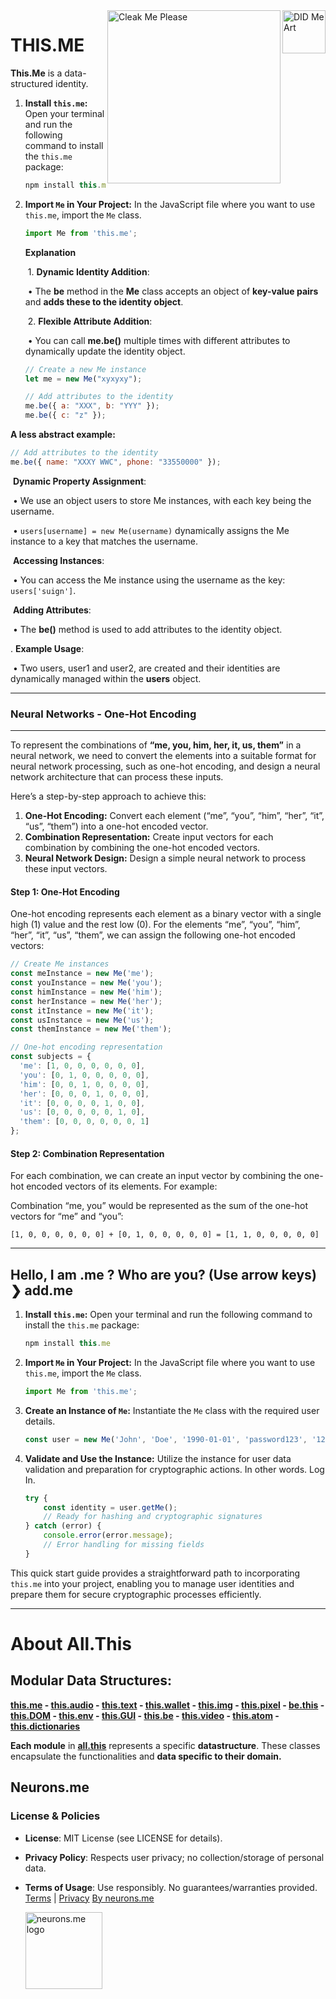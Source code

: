 <img src="https://suign.github.io/assets/imgs/cleak_me-removebg.png" alt="DID Me Art" width="69" align="right">
<img src="https://suign.github.io/assets/imgs/Cleaker-removebg-preview.png" alt="Cleak Me Please" width="277" align="right">















# THIS.ME  

**This.Me** is a data-structured identity.

1. **Install `this.me`:**
   Open your terminal and run the following command to install the `this.me` package:

   ```js
   npm install this.me
   ```

2. **Import `Me` in Your Project:**
   In the JavaScript file where you want to use `this.me`, import the `Me` class.

   ```js
   import Me from 'this.me';
   ```

   **Explanation**

   ​	1.	**Dynamic Identity Addition**:

   ​	•	The **be** method in the **Me** class accepts an object of **key-value pairs** and **adds these to the identity object**.

   ​	2.	**Flexible Attribute Addition**:

   ​	•	You can call **me.be()** multiple times with different attributes to dynamically update the identity object.

   ```javascript
   // Create a new Me instance
   let me = new Me("xyxyxy");
   
   // Add attributes to the identity
   me.be({ a: "XXX", b: "YYY" });
   me.be({ c: "z" });
   ```

**A less abstract example:**

```js
// Add attributes to the identity
me.be({ name: "XXXY WWC", phone: "33550000" });
```

​		**Dynamic Property Assignment**:

​	•	We use an object users to store Me instances, with each key being the username.

​	•	`users[username] = new Me(username)` dynamically assigns the Me instance to a key that matches the username.

​		**Accessing Instances**:

​	•	You can access the Me instance using the username as the key: `users['suign']`.

​		**Adding Attributes**:

​	•	The **be()** method is used to add attributes to the identity object.

.	**Example Usage**:

​	•	Two users, user1 and user2, are created and their identities are dynamically managed within the **users** object.

--------

### Neural Networks - **One-Hot Encoding**

------

To represent the combinations of **“me, you, him, her, it, us, them”** in a neural network, we need to convert the elements into a suitable format for neural network processing, such as one-hot encoding, and design a neural network architecture that can process these inputs.

Here’s a step-by-step approach to achieve this:

1.	**One-Hot Encoding:** Convert each element (“me”, “you”, “him”, “her”, “it”, “us”, “them”) into a one-hot encoded vector.
2.	**Combination Representation:** Create input vectors for each combination by combining the one-hot encoded vectors.
3.	**Neural Network Design:** Design a simple neural network to process these input vectors.

#### Step 1: One-Hot Encoding

One-hot encoding represents each element as a binary vector with a single high (1) value and the rest low (0). For the elements “me”, “you”, “him”, “her”, “it”, “us”, “them”, we can assign the following one-hot encoded vectors:

```js
// Create Me instances
const meInstance = new Me('me');
const youInstance = new Me('you');
const himInstance = new Me('him');
const herInstance = new Me('her');
const itInstance = new Me('it');
const usInstance = new Me('us');
const themInstance = new Me('them');

// One-hot encoding representation
const subjects = {
  'me': [1, 0, 0, 0, 0, 0, 0],
  'you': [0, 1, 0, 0, 0, 0, 0],
  'him': [0, 0, 1, 0, 0, 0, 0],
  'her': [0, 0, 0, 1, 0, 0, 0],
  'it': [0, 0, 0, 0, 1, 0, 0],
  'us': [0, 0, 0, 0, 0, 1, 0],
  'them': [0, 0, 0, 0, 0, 0, 1]
};
```

#### Step 2: Combination Representation

For each combination, we can create an input vector by combining the one-hot encoded vectors of its elements. For example:

Combination “me, you” would be represented as the sum of the one-hot vectors for “me” and “you”:

```
[1, 0, 0, 0, 0, 0, 0] + [0, 1, 0, 0, 0, 0, 0] = [1, 1, 0, 0, 0, 0, 0]
```

---
Hello, I am .me
? Who are you? (Use arrow keys)
❯ add.me 
---

1. **Install `this.me`:**
   Open your terminal and run the following command to install the `this.me` package:
   
   ```js
   npm install this.me
   ```
   
2. **Import `Me` in Your Project:**
   In the JavaScript file where you want to use `this.me`, import the `Me` class.
   
   ```js
   import Me from 'this.me';
   ```
   
3. **Create an Instance of `Me`:**
   Instantiate the `Me` class with the required user details.
   
   ```js
   const user = new Me('John', 'Doe', '1990-01-01', 'password123', '1234');
   ```
   
4. **Validate and Use the Instance:**
   Utilize the instance for user data validation and preparation for cryptographic actions.
   In other words. Log In.
   ```js
   try {
       const identity = user.getMe();
       // Ready for hashing and cryptographic signatures
   } catch (error) {
       console.error(error.message);
       // Error handling for missing fields
   }
   ```

This quick start guide provides a straightforward path to incorporating `this.me` into your project, enabling you to manage user identities and prepare them for secure cryptographic processes efficiently.

----------

# About All.This
## Modular Data Structures:
**[this.me](https://suign.github.io/this.me)  - [this.audio](https://suign.github.io/this.audio) - [this.text](https://suign.github.io/this.text) - [this.wallet](https://suign.github.io/this.wallet) - [this.img](https://suign.github.io/this.img) - [this.pixel](https://suign.github.io/Pixels) - [be.this](https://suign.github.io/be.this) - [this.DOM](https://suign.github.io/this.DOM) - [this.env](https://suign.github.io/this.env/) - [this.GUI](https://suign.github.io/this.GUI) - [this.be](https://suign.github.io/this.be) - [this.video](https://suign.github.io/this.video) - [this.atom](https://suign.github.io/this.atom) - [this.dictionaries](https://suign.github.io/this.dictionaries/)**

**Each module** in **[all.this](https://neurons.me/all-this)** represents a specific **datastructure**. These classes encapsulate the functionalities and **data specific to their domain.**

## Neurons.me
### License & Policies
- **License**: MIT License (see LICENSE for details).
- **Privacy Policy**: Respects user privacy; no collection/storage of personal data.
- **Terms of Usage**: Use responsibly. No guarantees/warranties provided. [Terms](https://www.neurons.me/terms-of-use) | [Privacy](https://www.neurons.me/privacy-policy)
  [By neurons.me](https://neurons.me)

  <img src="https://suign.github.io/neurons.me/neurons_logo.png" alt="neurons.me logo" width="123" height="123" style="width123px; height:123px;">



